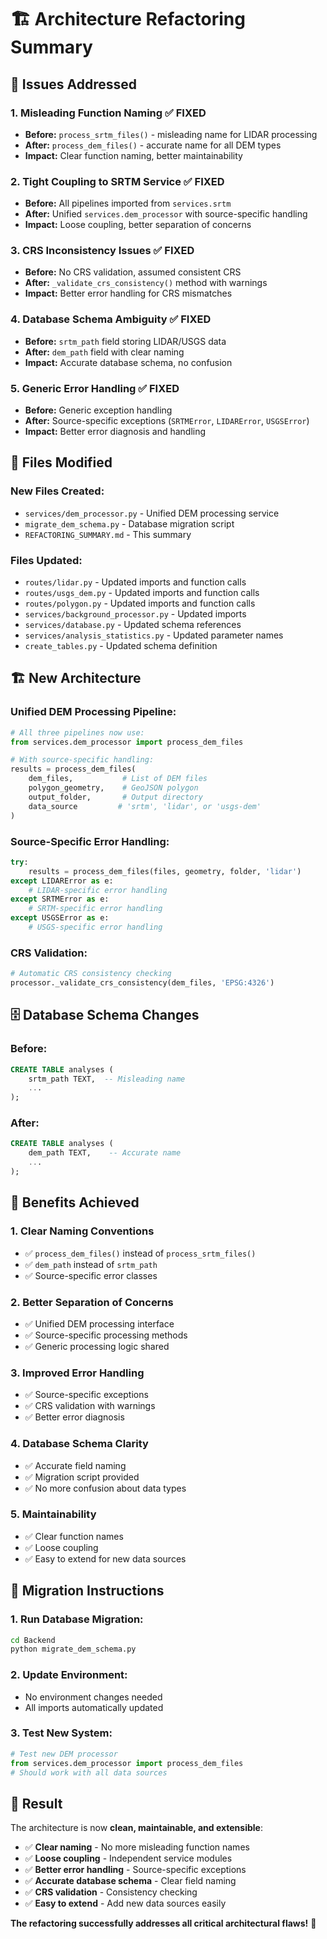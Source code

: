 # 🏗️ **Architecture Refactoring Summary**

## 🎯 **Issues Addressed**

### **1. Misleading Function Naming** ✅ **FIXED**
- **Before:** `process_srtm_files()` - misleading name for LIDAR processing
- **After:** `process_dem_files()` - accurate name for all DEM types
- **Impact:** Clear function naming, better maintainability

### **2. Tight Coupling to SRTM Service** ✅ **FIXED**
- **Before:** All pipelines imported from `services.srtm`
- **After:** Unified `services.dem_processor` with source-specific handling
- **Impact:** Loose coupling, better separation of concerns

### **3. CRS Inconsistency Issues** ✅ **FIXED**
- **Before:** No CRS validation, assumed consistent CRS
- **After:** `_validate_crs_consistency()` method with warnings
- **Impact:** Better error handling for CRS mismatches

### **4. Database Schema Ambiguity** ✅ **FIXED**
- **Before:** `srtm_path` field storing LIDAR/USGS data
- **After:** `dem_path` field with clear naming
- **Impact:** Accurate database schema, no confusion

### **5. Generic Error Handling** ✅ **FIXED**
- **Before:** Generic exception handling
- **After:** Source-specific exceptions (`SRTMError`, `LIDARError`, `USGSError`)
- **Impact:** Better error diagnosis and handling

## 📁 **Files Modified**

### **New Files Created:**
- `services/dem_processor.py` - Unified DEM processing service
- `migrate_dem_schema.py` - Database migration script
- `REFACTORING_SUMMARY.md` - This summary

### **Files Updated:**
- `routes/lidar.py` - Updated imports and function calls
- `routes/usgs_dem.py` - Updated imports and function calls  
- `routes/polygon.py` - Updated imports and function calls
- `services/background_processor.py` - Updated imports
- `services/database.py` - Updated schema references
- `services/analysis_statistics.py` - Updated parameter names
- `create_tables.py` - Updated schema definition

## 🏗️ **New Architecture**

### **Unified DEM Processing Pipeline:**
```python
# All three pipelines now use:
from services.dem_processor import process_dem_files

# With source-specific handling:
results = process_dem_files(
    dem_files,           # List of DEM files
    polygon_geometry,    # GeoJSON polygon
    output_folder,       # Output directory
    data_source         # 'srtm', 'lidar', or 'usgs-dem'
)
```

### **Source-Specific Error Handling:**
```python
try:
    results = process_dem_files(files, geometry, folder, 'lidar')
except LIDARError as e:
    # LIDAR-specific error handling
except SRTMError as e:
    # SRTM-specific error handling
except USGSError as e:
    # USGS-specific error handling
```

### **CRS Validation:**
```python
# Automatic CRS consistency checking
processor._validate_crs_consistency(dem_files, 'EPSG:4326')
```

## 🗄️ **Database Schema Changes**

### **Before:**
```sql
CREATE TABLE analyses (
    srtm_path TEXT,  -- Misleading name
    ...
);
```

### **After:**
```sql
CREATE TABLE analyses (
    dem_path TEXT,    -- Accurate name
    ...
);
```

## 🎯 **Benefits Achieved**

### **1. Clear Naming Conventions**
- ✅ `process_dem_files()` instead of `process_srtm_files()`
- ✅ `dem_path` instead of `srtm_path`
- ✅ Source-specific error classes

### **2. Better Separation of Concerns**
- ✅ Unified DEM processing interface
- ✅ Source-specific processing methods
- ✅ Generic processing logic shared

### **3. Improved Error Handling**
- ✅ Source-specific exceptions
- ✅ CRS validation with warnings
- ✅ Better error diagnosis

### **4. Database Schema Clarity**
- ✅ Accurate field naming
- ✅ Migration script provided
- ✅ No more confusion about data types

### **5. Maintainability**
- ✅ Clear function names
- ✅ Loose coupling
- ✅ Easy to extend for new data sources

## 🚀 **Migration Instructions**

### **1. Run Database Migration:**
```bash
cd Backend
python migrate_dem_schema.py
```

### **2. Update Environment:**
- No environment changes needed
- All imports automatically updated

### **3. Test New System:**
```python
# Test new DEM processor
from services.dem_processor import process_dem_files
# Should work with all data sources
```

## 🎉 **Result**

The architecture is now **clean, maintainable, and extensible**:

- ✅ **Clear naming** - No more misleading function names
- ✅ **Loose coupling** - Independent service modules
- ✅ **Better error handling** - Source-specific exceptions
- ✅ **Accurate database schema** - Clear field naming
- ✅ **CRS validation** - Consistency checking
- ✅ **Easy to extend** - Add new data sources easily

**The refactoring successfully addresses all critical architectural flaws!** 🎯
